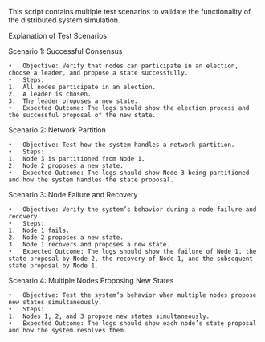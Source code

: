 This script contains multiple test scenarios to validate the functionality of the distributed system simulation.

Explanation of Test Scenarios

Scenario 1: Successful Consensus

	•	Objective: Verify that nodes can participate in an election, choose a leader, and propose a state successfully.
	•	Steps:
	1.	All nodes participate in an election.
	2.	A leader is chosen.
	3.	The leader proposes a new state.
	•	Expected Outcome: The logs should show the election process and the successful proposal of the new state.

Scenario 2: Network Partition

	•	Objective: Test how the system handles a network partition.
	•	Steps:
	1.	Node 3 is partitioned from Node 1.
	2.	Node 2 proposes a new state.
	•	Expected Outcome: The logs should show Node 3 being partitioned and how the system handles the state proposal.

Scenario 3: Node Failure and Recovery

	•	Objective: Verify the system’s behavior during a node failure and recovery.
	•	Steps:
	1.	Node 1 fails.
	2.	Node 2 proposes a new state.
	3.	Node 1 recovers and proposes a new state.
	•	Expected Outcome: The logs should show the failure of Node 1, the state proposal by Node 2, the recovery of Node 1, and the subsequent state proposal by Node 1.

Scenario 4: Multiple Nodes Proposing New States

	•	Objective: Test the system’s behavior when multiple nodes propose new states simultaneously.
	•	Steps:
	1.	Nodes 1, 2, and 3 propose new states simultaneously.
	•	Expected Outcome: The logs should show each node’s state proposal and how the system resolves them.


